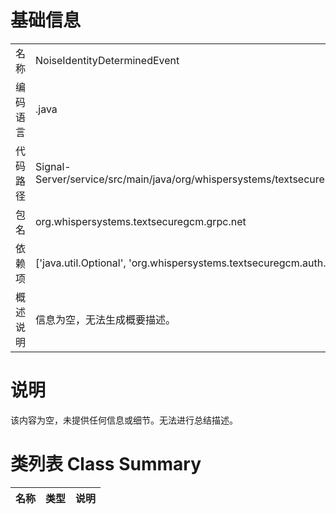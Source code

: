 # 基础信息

|      |      |
|------|------|
| 名称 | NoiseIdentityDeterminedEvent |
| 编码语言 | .java |
| 代码路径 | Signal-Server/service/src/main/java/org/whispersystems/textsecuregcm/grpc/net/NoiseIdentityDeterminedEvent.java |
| 包名 | org.whispersystems.textsecuregcm.grpc.net |
| 依赖项 | ['java.util.Optional', 'org.whispersystems.textsecuregcm.auth.grpc.AuthenticatedDevice'] |
| 概述说明 | 信息为空，无法生成概要描述。 |

# 说明

该内容为空，未提供任何信息或细节。无法进行总结描述。

# 类列表 Class Summary

| 名称   | 类型  | 说明 |
|-------|------|-------------|




